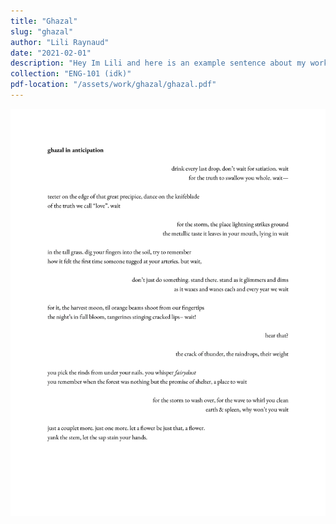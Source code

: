 ```yaml
---
title: "Ghazal"
slug: "ghazal"
author: "Lili Raynaud"
date: "2021-02-01"
description: "Hey Im Lili and here is an example sentence about my work!"
collection: "ENG-101 (idk)"
pdf-location: "/assets/work/ghazal/ghazal.pdf"
---
```


<img src="/assets/work/ghazal/ghazal.webp" class="vertical-image">